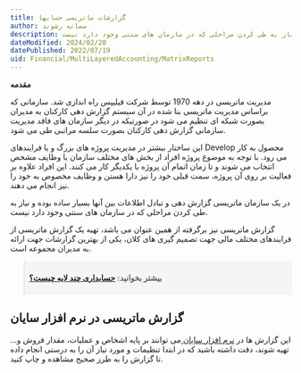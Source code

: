 ```yaml
---
title: گزارشات ماتریسی حسابها
author: سمانه رشوند  
description: در یک سازمان ماتریسی گزارش دهی و تبادل اطلاعات بین آنها بسیار ساده بوده و نیاز به طی کردن مراحلی که در سازمان های سنتی وجود دارد نیست.
dateModified: 2024/02/20
datePublished: 2022/07/19
uid: Financial/MultiLayeredAccounting/MatrixReports
---
```


**مقدمه**

مدیریت ماتریسی در دهه 1970 توسط شرکت فیلیپس راه اندازی شد. سازمانی که براساس مدیریت ماتریسی بنا شده در آن سیستم گزارش دهی کارکنان به مدیران بصورت شبکه ای تنظیم می شود در صورتیکه در دیگر سازمان های فاقد مدیریت سازمانی گزارش دهی کارکنان بصورت سلسه مراتبی طی می شود. 

این ساختار بیشتر در مدیریت پروژه های بزرگ و یا فرایندهای Develop محصول به کار می رود. با توجه به موضوع پروژه افراد از بخش های مختلف سازمان با وظایف مشخص انتخاب می شوند و تا زمان اتمام آن پروژه با یکدیگر کار می کنند. این افراد علاوه بر فعالیت بر روی آن پروژه، سمت قبلی خود را نیز دارا هستن و وظایف مخصوص به خود را نیز انجام می دهند.

در یک سازمان ماتریسی گزارش دهی و تبادل اطلاعات بین آنها بسیار ساده بوده و نیاز به طی کردن مراحلی که در سازمان های سنتی وجود دارد نیست.

گزارش ماتریسی نیز برگرفته از همین عنوان می باشد، تهیه یک گزارش ماتریسی از فرایندهای مختلف مالی جهت تصمیم گیری های کلان، یکی از بهترین گزارشات جهت ارائه به مدیران مجموعه است.

<blockquote style="background-color:#f5f5f5; padding:0.5rem">
<p><strong>بیشتر بخوانید: <a href="https://www.hooshkar.com/Wiki/Accounting/MultiLayeredAccounting" target="_blank">حسابداری چند لایه چیست؟
</a></p></strong></blockquote>

## گزارش ماتریسی در نرم افزار سایان
این گزارش ها در <a href="https://www.hooshkar.com/Software/Sayan" target="_blank">نرم افزار سایان
</a> می توانند بر پایه اشخاص و عملیات، مقدار فروش و... تهیه شوند، دقت داشته باشید که در ابتدا تنظیمات و مورد نیاز آن را به درستی انجام داده تا گزارش را به طرز صحیح مشاهده و چاپ کنید.

[مقدمه]: #مقدمه
[گزارش ماتریسی در نرم افزار سایان]: #گزارش-ماتریسی-در-نرم-افزار-سایان

